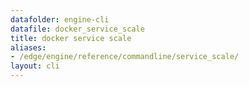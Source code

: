 ```yaml
---
datafolder: engine-cli
datafile: docker_service_scale
title: docker service scale
aliases:
- /edge/engine/reference/commandline/service_scale/
layout: cli
---
```


<!--
This page is automatically generated from Docker's source code. If you want to
suggest a change to the text that appears here, open a ticket or pull request
in the source repository on GitHub:

https://github.com/docker/cli
-->